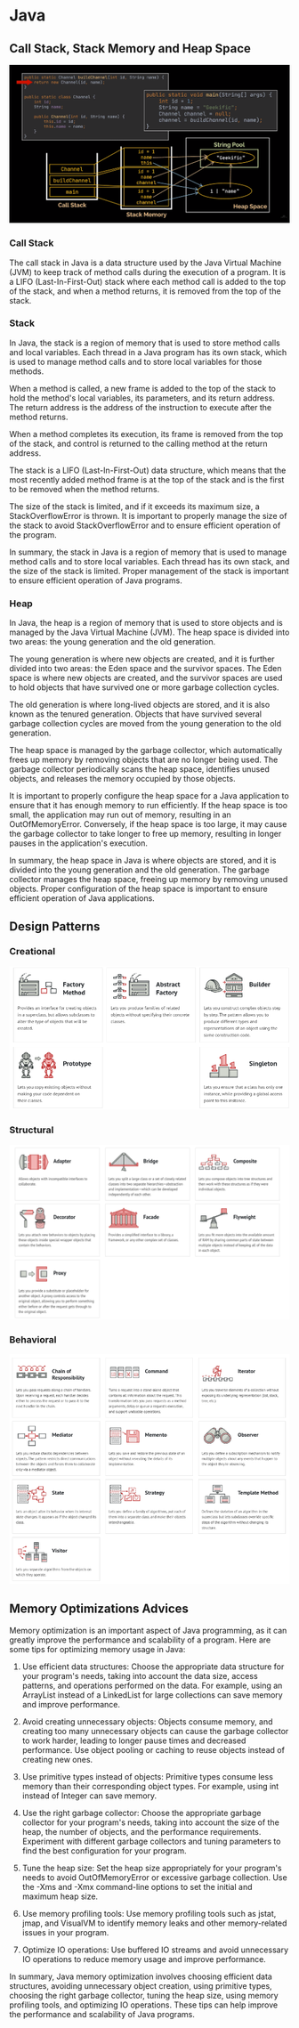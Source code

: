 # Java

## Call Stack, Stack Memory and Heap Space

![Callstack, Stack and Heap](./assets/callstack-stack-heap.png)

### Call Stack

The call stack in Java is a data structure used by the Java Virtual Machine (JVM) to keep track of method calls during the execution of a program. It is a LIFO (Last-In-First-Out) stack where each method call is added to the top of the stack, and when a method returns, it is removed from the top of the stack.

### Stack 

In Java, the stack is a region of memory that is used to store method calls and local variables. Each thread in a Java program has its own stack, which is used to manage method calls and to store local variables for those methods.

When a method is called, a new frame is added to the top of the stack to hold the method's local variables, its parameters, and its return address. The return address is the address of the instruction to execute after the method returns.

When a method completes its execution, its frame is removed from the top of the stack, and control is returned to the calling method at the return address.

The stack is a LIFO (Last-In-First-Out) data structure, which means that the most recently added method frame is at the top of the stack and is the first to be removed when the method returns.

The size of the stack is limited, and if it exceeds its maximum size, a StackOverflowError is thrown. It is important to properly manage the size of the stack to avoid StackOverflowError and to ensure efficient operation of the program.

In summary, the stack in Java is a region of memory that is used to manage method calls and to store local variables. Each thread has its own stack, and the size of the stack is limited. Proper management of the stack is important to ensure efficient operation of Java programs.

### Heap 

In Java, the heap is a region of memory that is used to store objects and is managed by the Java Virtual Machine (JVM). The heap space is divided into two areas: the young generation and the old generation.

The young generation is where new objects are created, and it is further divided into two areas: the Eden space and the survivor spaces. The Eden space is where new objects are created, and the survivor spaces are used to hold objects that have survived one or more garbage collection cycles.

The old generation is where long-lived objects are stored, and it is also known as the tenured generation. Objects that have survived several garbage collection cycles are moved from the young generation to the old generation.

The heap space is managed by the garbage collector, which automatically frees up memory by removing objects that are no longer being used. The garbage collector periodically scans the heap space, identifies unused objects, and releases the memory occupied by those objects.

It is important to properly configure the heap space for a Java application to ensure that it has enough memory to run efficiently. If the heap space is too small, the application may run out of memory, resulting in an OutOfMemoryError. Conversely, if the heap space is too large, it may cause the garbage collector to take longer to free up memory, resulting in longer pauses in the application's execution.

In summary, the heap space in Java is where objects are stored, and it is divided into the young generation and the old generation. The garbage collector manages the heap space, freeing up memory by removing unused objects. Proper configuration of the heap space is important to ensure efficient operation of Java applications.

## Design Patterns 

### Creational

![Creational Design Patterns](./assets/design-patterns--creational.png)

### Structural

![Structural Design Patterns](./assets/design-patterns--structural.png)

### Behavioral 

![Behavioral Design Patterns](./assets/design-patterns--behavioral.png)


## Memory Optimizations Advices 

Memory optimization is an important aspect of Java programming, as it can greatly improve the performance and scalability of a program. Here are some tips for optimizing memory usage in Java:

1. Use efficient data structures: Choose the appropriate data structure for your program's needs, taking into account the data size, access patterns, and operations performed on the data. For example, using an ArrayList instead of a LinkedList for large collections can save memory and improve performance.

1. Avoid creating unnecessary objects: Objects consume memory, and creating too many unnecessary objects can cause the garbage collector to work harder, leading to longer pause times and decreased performance. Use object pooling or caching to reuse objects instead of creating new ones.

1. Use primitive types instead of objects: Primitive types consume less memory than their corresponding object types. For example, using int instead of Integer can save memory.

1. Use the right garbage collector: Choose the appropriate garbage collector for your program's needs, taking into account the size of the heap, the number of objects, and the performance requirements. Experiment with different garbage collectors and tuning parameters to find the best configuration for your program.

1. Tune the heap size: Set the heap size appropriately for your program's needs to avoid OutOfMemoryError or excessive garbage collection. Use the -Xms and -Xmx command-line options to set the initial and maximum heap size.

1. Use memory profiling tools: Use memory profiling tools such as jstat, jmap, and VisualVM to identify memory leaks and other memory-related issues in your program.

1. Optimize IO operations: Use buffered IO streams and avoid unnecessary IO operations to reduce memory usage and improve performance.

In summary, Java memory optimization involves choosing efficient data structures, avoiding unnecessary object creation, using primitive types, choosing the right garbage collector, tuning the heap size, using memory profiling tools, and optimizing IO operations. These tips can help improve the performance and scalability of Java programs.

